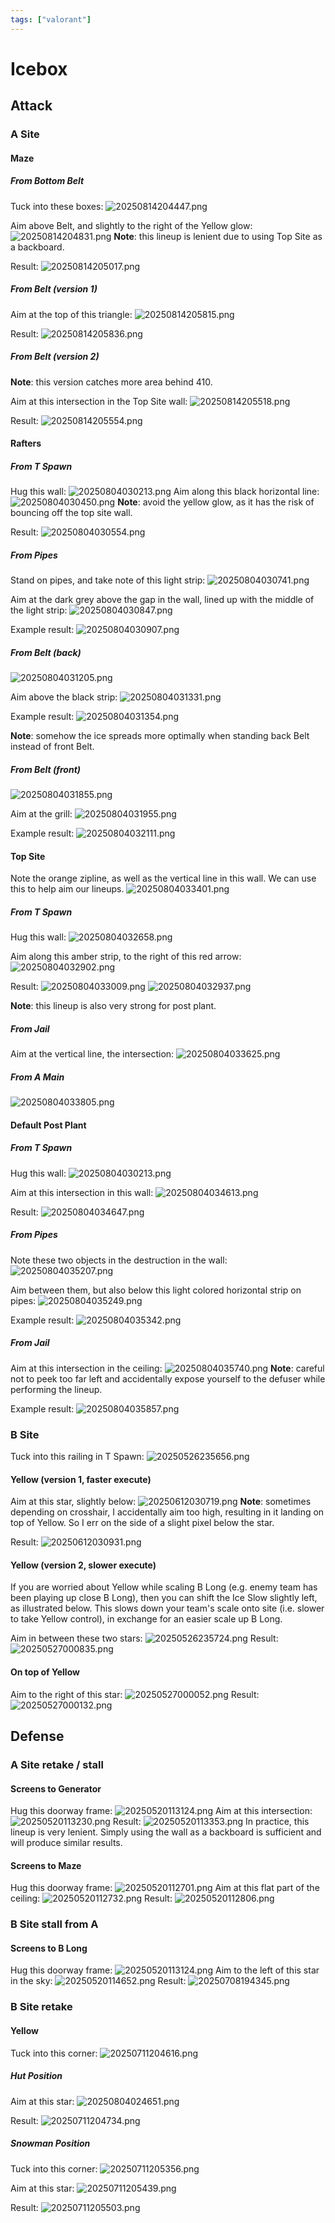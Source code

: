 ```yaml
---
tags: ["valorant"]
---
```


# Icebox

## Attack

### A Site

#### Maze

##### From Bottom Belt

Tuck into these boxes:
![20250814204447.png](/screenshots/20250814204447.png)

Aim above Belt, and slightly to the right of the Yellow glow:
![20250814204831.png](/screenshots/20250814204831.png)
**Note**: this lineup is lenient due to using Top Site as a backboard.

Result:
![20250814205017.png](/screenshots/20250814205017.png)

##### From Belt (version 1)

Aim at the top of this triangle:
![20250814205815.png](/screenshots/20250814205815.png)

Result:
![20250814205836.png](/screenshots/20250814205836.png)

##### From Belt (version 2)

**Note**: this version catches more area behind 410.

Aim at this intersection in the Top Site wall:
![20250814205518.png](/screenshots/20250814205518.png)

Result:
![20250814205554.png](/screenshots/20250814205554.png)

#### Rafters

##### From T Spawn

Hug this wall:
![20250804030213.png](/screenshots/20250804030213.png)
Aim along this black horizontal line:
![20250804030450.png](/screenshots/20250804030450.png)
**Note**: avoid the yellow glow, as it has the risk of bouncing off the top site wall.

Result:
![20250804030554.png](/screenshots/20250804030554.png)

##### From Pipes

Stand on pipes, and take note of this light strip:
![20250804030741.png](/screenshots/20250804030741.png)

Aim at the dark grey above the gap in the wall, lined up with the middle of the light strip:
![20250804030847.png](/screenshots/20250804030847.png)

Example result:
![20250804030907.png](/screenshots/20250804030907.png)

##### From Belt (back)

![20250804031205.png](/screenshots/20250804031205.png)

Aim above the black strip:
![20250804031331.png](/screenshots/20250804031331.png)

Example result:
![20250804031354.png](/screenshots/20250804031354.png)

**Note**: somehow the ice spreads more optimally when standing back Belt instead of front Belt.

##### From Belt (front)

![20250804031855.png](/screenshots/20250804031855.png)

Aim at the grill:
![20250804031955.png](/screenshots/20250804031955.png)

Example result:
![20250804032111.png](/screenshots/20250804032111.png)

#### Top Site

Note the orange zipline, as well as the vertical line in this wall. We can use this to help aim our lineups.
![20250804033401.png](/screenshots/20250804033401.png)

##### From T Spawn

Hug this wall:
![20250804032658.png](/screenshots/20250804032658.png)

Aim along this amber strip, to the right of this red arrow:
![20250804032902.png](/screenshots/20250804032902.png)

Result:
![20250804033009.png](/screenshots/20250804033009.png)
![20250804032937.png](/screenshots/20250804032937.png)

**Note**: this lineup is also very strong for post plant.

##### From Jail

Aim at the vertical line, the intersection:
![20250804033625.png](/screenshots/20250804033625.png)

##### From A Main

![20250804033805.png](/screenshots/20250804033805.png)

#### Default Post Plant

##### From T Spawn

Hug this wall:
![20250804030213.png](/screenshots/20250804030213.png)

Aim at this intersection in this wall:
![20250804034613.png](/screenshots/20250804034613.png)

Result:
![20250804034647.png](/screenshots/20250804034647.png)

##### From Pipes

Note these two objects in the destruction in the wall:
![20250804035207.png](/screenshots/20250804035207.png)

Aim between them, but also below this light colored horizontal strip on pipes:
![20250804035249.png](/screenshots/20250804035249.png)

Example result:
![20250804035342.png](/screenshots/20250804035342.png)

##### From Jail

Aim at this intersection in the ceiling:
![20250804035740.png](/screenshots/20250804035740.png)
**Note**: careful not to peek too far left and accidentally expose yourself to the defuser while performing the lineup.

Example result:
![20250804035857.png](/screenshots/20250804035857.png)

### B Site

Tuck into this railing in T Spawn:
![20250526235656.png](/screenshots/20250526235656.png)

#### Yellow (version 1, faster execute)

Aim at this star, slightly below:
![20250612030719.png](/screenshots/20250612030719.png)
**Note**: sometimes depending on crosshair, I accidentally aim too high, resulting in it landing on top of Yellow. So I err on the side of a slight pixel below the star.

Result:
![20250612030931.png](/screenshots/20250612030931.png)

#### Yellow (version 2, slower execute)

If you are worried about Yellow while scaling B Long (e.g. enemy team has been playing up close B Long), then you can shift the Ice Slow slightly left, as illustrated below. This slows down your team's scale onto site (i.e. slower to take Yellow control), in exchange for an easier scale up B Long.

Aim in between these two stars:
![20250526235724.png](/screenshots/20250526235724.png)
Result:
![20250527000835.png](/screenshots/20250527000835.png)

#### On top of Yellow

Aim to the right of this star:
![20250527000052.png](/screenshots/20250527000052.png)
Result:
![20250527000132.png](/screenshots/20250527000132.png)

## Defense

### A Site retake / stall

#### Screens to Generator

Hug this doorway frame:
![20250520113124.png](/screenshots/20250520113124.png)
Aim at this intersection:
![20250520113230.png](/screenshots/20250520113230.png)
Result:
![20250520113353.png](/screenshots/20250520113353.png)
In practice, this lineup is very lenient. Simply using the wall as a backboard is sufficient and will produce similar results.

#### Screens to Maze

Hug this doorway frame:
![20250520112701.png](/screenshots/20250520112701.png)
Aim at this flat part of the ceiling:
![20250520112732.png](/screenshots/20250520112732.png)
Result:
![20250520112806.png](/screenshots/20250520112806.png)

### B Site stall from A

#### Screens to B Long

Hug this doorway frame:
![20250520113124.png](/screenshots/20250520113124.png)
Aim to the left of this star in the sky:
![20250520114652.png](/screenshots/20250520114652.png)
Result:
![20250708194345.png](/screenshots/20250708194345.png)

### B Site retake

#### Yellow

Tuck into this corner:
![20250711204616.png](/screenshots/20250711204616.png)

##### Hut Position

Aim at this star:
![20250804024651.png](/screenshots/20250804024651.png)

Result:
![20250711204734.png](/screenshots/20250711204734.png)

##### Snowman Position

Tuck into this corner:
![20250711205356.png](/screenshots/20250711205356.png)

Aim at this star:
![20250711205439.png](/screenshots/20250711205439.png)

Result:
![20250711205503.png](/screenshots/20250711205503.png)
